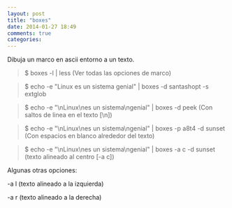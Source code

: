 ```yaml
---
layout: post
title: "boxes"
date: 2014-01-27 18:49
comments: true
categories: 
---
```

Dibuja un marco en ascii entorno a un texto. 

>$ boxes -l | less (Ver todas las opciones de marco) 

>$ echo -e "Linux es un sistema genial" | boxes -d santashopt -s extglob

>$ echo -e "\nLinux\nes un sistema\ngenial" | boxes -d peek (Con saltos de linea en el texto [\n]) 

>$ echo -e "\nLinux\nes un sistema\ngenial" | boxes -p a8t4 -d sunset (Con espacios en blanco alrededor del texto) 

>$ echo -e "\nLinux\nes un sistema\ngenial" | boxes -a c -d sunset (texto alineado al centro [-a c]) 

Algunas otras opciones: 

-a l (texto alineado a la izquierda) 

-a r (texto alineado a la derecha)

